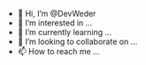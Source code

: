 - 👋 Hi, I’m @DevWeder
- 👀 I’m interested in ...
- 🌱 I’m currently learning ...
- 💞️ I’m looking to collaborate on ...
- 📫 How to reach me ...

<!---
DevWeder/DevWeder is a ✨ special ✨ repository because its `README.md` (this file) appears on your GitHub profile.
You can click the Preview link to take a look at your changes.
--->
